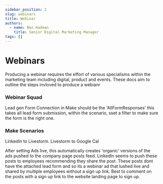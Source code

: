 ```yaml
---
sidebar_position: 2
slug: webinars
title: Webinar
authors:
  - name: Ben Hadman
    title: Senior Digital Marketing Manager
tags: []
---
```


# Webinars
Producing a webinar requires the effort of various specialisms within the marketing team including digital, product and events.
These docs aim to outline the steps invloved to produce a webianr 

### Webinar Squad

Lead gen Form Connection in Make should be the 'AllFormResponses' this takes all lead form submission, within the scenario, sset a filter to make sure the form is the right one.

### Make Scenarios

LinkedIn to Livestorm.
Livestorm to Google Cal

After setting Ads live, this automatically creates 'organic' versions of the ads pushed to the company page posts feed. LinkedIn seems to push these posts to employees recommending they share the post. These posts dont have the attached lead form and so its a webinar ad that lushed live and shared by multiple employees without a sign up link. Best to comment on the posts with a sign up link to the website landing page to sign up.